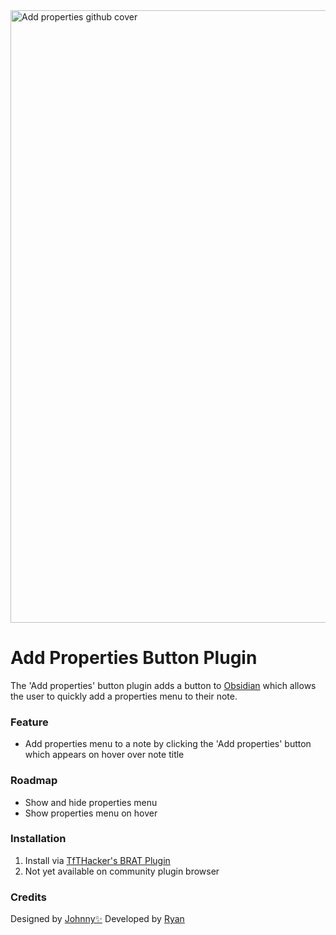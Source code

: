 <img width="980" alt="Add properties github cover" src="https://github.com/r-mahoney/FrontmatterButton/assets/46250921/597b32ad-edda-4815-9593-68c552a31811">

# Add Properties Button Plugin
The 'Add properties' button plugin adds a button to [Obsidian](https://obsidian.md/) which allows the user to quickly add a properties menu to their note.
### Feature
- Add properties menu to a note by clicking the 'Add properties' button which appears on hover over note title
### Roadmap
- Show and hide properties menu
- Show properties menu on hover
### Installation
1. Install via [TfTHacker's BRAT Plugin](https://github.com/TfTHacker/obsidian42-brat)
2. Not yet available on community plugin browser
### Credits
Designed by [Johnny✨](https://github.com/jsmorabito)
Developed by [Ryan](https://github.com/r-mahoney)
